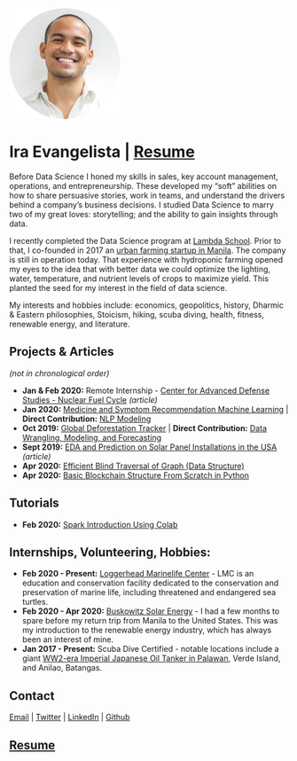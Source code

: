<img src="profile_picture.png" alt="Ira Evangelista" width="200" height="200">

# Ira Evangelista   |   [Resume](https://drive.google.com/open?id=1CynyUx49dnAo19NM1iW4SGZyavUZc4RP)

Before Data Science I honed my skills in sales, key account management, operations, and entrepreneurship. These developed my “soft” abilities on how to share persuasive stories, work in teams, and understand the drivers behind a company’s business decisions. I studied Data Science to marry two of my great loves: storytelling; and the ability to gain insights through data. 

I recently completed the Data Science program at [Lambda School](https://lambdaschool.com/). Prior to that, I co-founded in 2017 an [urban farming startup in Manila](https://www.eaturbangreens.com).  The company is still in operation today.  That experience with hydroponic farming opened my eyes to the idea that with better data we could optimize the lighting, water, temperature, and nutrient levels of crops to maximize yield.  This planted the seed for my interest in the field of data science.  

My interests and hobbies include: economics, geopolitics, history, Dharmic & Eastern philosophies, Stoicism, hiking, scuba diving, health, fitness, renewable energy, and literature.  

## Projects & Articles
*(not in chronological order)*
- **Jan & Feb 2020:** Remote Internship - [Center for Advanced Defense Studies - Nuclear Fuel Cycle](https://medium.com/@evangelista.ira/using-data-science-to-identify-russian-companies-involved-in-the-nuclear-fuel-cycle-78d47287c4e) *(article)*
- **Jan 2020:** [Medicine and Symptom Recommendation Machine Learning](https://github.com/Medical-Cabinet-2) | **Direct Contribution:** [NLP Modeling](https://github.com/Medical-Cabinet-2/Data-Science/blob/master/NLP_model/nlp_model_comparison.ipynb)
- **Oct 2019:** [Global Deforestation Tracker](https://github.com/build-deforestation-application) | **Direct Contribution:** [Data Wrangling, Modeling, and Forecasting](https://github.com/pragmatizt/deforestation_app/tree/master/notebooks)
- **Sept 2019:** [EDA and Prediction on Solar Panel Installations in the USA](https://medium.com/@evangelista.ira/the-state-of-solar-a-bright-future-cf98eeb6b8df) *(article)*
- **Apr 2020:** [Efficient Blind Traversal of Graph (Data Structure)](https://github.com/pragmatizt/Blind-Graph-Traversal)  
- **Apr 2020:** [Basic Blockchain Structure From Scratch in Python](https://github.com/pragmatizt/Blockchain-Challenge)  

## Tutorials
- **Feb 2020:** [Spark Introduction Using Colab](https://colab.research.google.com/drive/1AnuR9z_6YQY1v-UytY6pzPmq2ls5kCHy?usp=sharing)

## Internships, Volunteering, Hobbies:
- **Feb 2020 - Present:** [Loggerhead Marinelife Center](https://marinelife.org/) - LMC is an education and conservation facility dedicated to the conservation and preservation of marine life, including threatened and endangered sea turtles.
- **Feb 2020 - Apr 2020:** [Buskowitz Solar Energy](https://www.buskowitz.com/) - I had a few months to spare before my return trip from Manila to the United States.  This was my introduction to the renewable energy industry, which has always been an interest of mine.
- **Jan 2017 - Present:** Scuba Dive Certified - notable locations include a giant [WW2-era Imperial Japanese Oil Tanker in Palawan](https://www.youtube.com/watch?v=JQc_G6ATRF8), Verde Island, and Anilao, Batangas.

## Contact
[Email](mailto:evangelista.ira@gmail.com) | [Twitter](https://twitter.com/pragmatizt) | [LinkedIn](https://www.linkedin.com/in/ira-evangelista-13356b13/)  | [Github](https://github.com/pragmatizt/)


## [Resume](https://drive.google.com/open?id=1CynyUx49dnAo19NM1iW4SGZyavUZc4RP)
